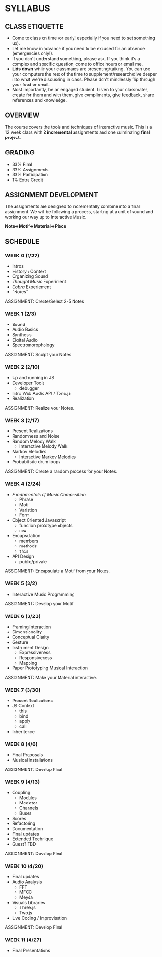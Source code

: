 # SYLLABUS

## CLASS ETIQUETTE

* Come to class on time (or early! especially if you need to set something up).
* Let me know in advance if you need to be excused for an absence (emergencies only!).
* If you don't understand something, please ask. If you think it's a complex and specific question, come to office hours or email me.
* **Lids down** while your classmates are presenting/talking. You can use your computers the rest of the time to supplement/research/dive deeper into what we're discussing in class. Please don't mindlessly flip through your feed or email. 
* Most importantly, be an engaged student. Listen to your classmates, create for them and with them, give compliments, give feedback, share references and knowledge.

## OVERVIEW

The course covers the tools and techniques of interactive music. This is a 12 week class with **2 incremental** assignments and one culminating **final project**.

## GRADING

* 33% Final
* 33% Assignments 
* 33% Participation
* 1% Extra Credit

## ASSIGNMENT DEVELOPMENT

The assignments are designed to incrementally combine into a final assignment. We will be following a process, starting at a unit of sound and working our way up to Interactive Music. 

**Note->Motif->Material->Piece** 


## SCHEDULE

### WEEK 0 (1/27)

* Intros
* History / Context
* Organizing Sound
* _Thought Music_ Experiment
* _Cobra_ Experiement
* "Notes"

ASSIGNMENT: Create/Select 2-5 Notes

### WEEK 1 (2/3)

* Sound
* Audio Basics
* Synthesis
* Digital Audio
* Spectromorophology

ASSIGNMENT: Sculpt your Notes


### WEEK 2 (2/10)

* Up and running in JS
* Developer Tools
	* debugger
* Intro Web Audio API / Tone.js
* Realization

ASSIGNMENT: Realize your Notes.


### WEEK 3 (2/17)

* Present Realizations
* Randomness and Noise
* Random Melody Walk
	* Interactive Melody Walk
* Markov Melodies
	* Interactive Markov Melodies
* Probabilistic drum loops

ASSIGNMENT: Create a random process for your Notes.


### WEEK 4 (2/24)

* _Fundamentals of Music Composition_
	* Phrase
	* Motif
	* Variation
	* Form
* Object Oriented Javascript
	* function prototype objects
	* `new`
* Encapsulation
	* members
	* methods
	* `this`
* API Design
	* public/private

ASSIGNMENT: Encapsulate a Motif from your Notes.

### WEEK 5 (3/2)

* Interactive Music Programming

ASSIGNMENT: Develop your Motif

### WEEK 6 (3/23)

* Framing Interaction
* Dimensionality
* Conceptual Clarity
* Gesture
* Instrument Design
	* Expressiveness
	* Responsiveness
	* Mapping
* Paper Prototyping Musical Interaction

ASSIGNMENT: Make your Material interactive.

### WEEK 7 (3/30)

* Present Realizations
* JS Context
	* this
	* bind
	* apply
	* call
* Inheritence

### WEEK 8 (4/6)

* Final Proposals
* Musical Installations

ASSIGNMENT: Develop Final

### WEEK 9 (4/13)

* Coupling
	* Modules
	* Mediator
	* Channels
	* Buses
* Scores
* Refactoring
* Documentation
* Final updates
* Extended Technique
* Guest? TBD

ASSIGNMENT: Develop Final

### WEEK 10 (4/20)

* Final updates
* Audio Analysis
	* FFT
	* MFCC
	* Meyda
* Visuals Libraries
	* Three.js
	* Two.js
* Live Coding / Improvisation

ASSIGNMENT: Develop Final

### WEEK 11 (4/27)

* Final Presentations

